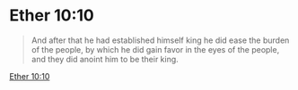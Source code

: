 # Ether 10:10

> And after that he had established himself king he did ease the burden of the people, by which he did gain favor in the eyes of the people, and they did anoint him to be their king.

[Ether 10:10](https://www.churchofjesuschrist.org/study/scriptures/bofm/ether/10?lang=eng&id=p10#p10)


